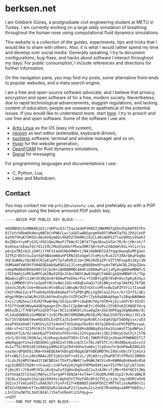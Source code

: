 # berksen.net

I am Gökberk Güneş, a postgraduate civil engineering student at METU in Turkey.
I am currently working on a large eddy simulation of breathing throughout the
human nose using computational fluid dynamics simulations.

This website is a collection of the guides, experiments, tips and tricks that
I would like to share with others. Also, it is what I would rather spend my
time and develop over social media. Generally speaking, I try to document
configurations, bug-fixes, and hacks about software I interact throughout my
days. For public consumption, I include references and directions for further
information.

On the navigation pane, you may find my posts, some alternative front-ends to
popular websites, and a meta search engine.

<!-- I find mathematics and algorithms behind the numerical solutions of
differential equations interesting. -->

I am a free and open-source software advocate, and I believe that privacy,
encryption and open software of for a free, modern society. Nevertheless, due
to rapid technological advancements, sluggish regulations, and lacking content
of education, people are unaware or apathetical of the potential issues. If you
would like to understand more, start
[here](https://www.privacyguides.org/en/basics/why-privacy-matters/). I try to
preach and use free and open software. Some of the software I use are:

- [Artix Linux](https://artixlinux.org) as the OS (easy init system),
- [neovim](https://neovim.io) as text editor (extensible, keyboard-driven),
- [suckless](https://suckless.org) software, terminal and window manager and so on,
- [Hugo](https://gohugo.io) for the website generation,
- [OpenFOAM](https://www.openfoam.com) for fluid dynamics simulations,
- [Signal](https://signal.org/) for messaging.

For programming languages and documentations I use:
- C, Python, Lua,
- Latex and Markdown.

## Contact

You may contact me via `prhi2@tutanota.com`, and preferably so with a PGP
encryption using the below armored PGP public key.

```txt
-----BEGIN PGP PUBLIC KEY BLOCK-----

mQGNBGUjGzMBDADjbIjrUKPocOJ/7IqaJpdmF56NZZjNWdM8TgEOn2hpkNf0IYFe
O17aYch8bmOkdmzyHBCbCnPN6CLw/jaGQlwABSgzqmhb05TdMwKTqfXL1PAjCeVP
6aYATYKuKT5M35cdA24V6ymEDi9k8VZ7kKRRcCknCL4RzmmPSZflwv90OisVGwFZ
NsZBEnY+yHPjG3S/X92iDeLMmxFJTkWcXl2Bf477qm38xw1V5Ur7R/0rjVKrxh/f
6sHIea/kEma7di7d1zI9LCModIeGOvtPbxw3MRl5D+5oPuIXAOmHl6SL+5liz+1v
p6rpxTRIs62LjGHYjt7HF3IaUmlMw5MW0+C/N4j6bBHD5IdJYqqzDwoq0zMFgSwt
3ZfKZrD55tSu2aYXqF0BUomN4uhPIRNJdIoUgmYJleMjn/KxdJIfZRArQkwFbq8p
XUCduWmkzfAz9EUlRJyKipPCTpfaRVRiCJm+2Mk20ZEaZPrVZTt9Foap8z1Kyr3N
UUMGAAFVWG9XfU0AEQEAAbQwR8O2a2JlcmsgR8O8bmXFnyAoTWFpbCBLZXkpIDxw
cmhpMkB0dXRhbm90YS5jb20+iQHOBBMBCAA4FiEERAwPseIjxRydvqO0XeMDWfc5
/7EFAmUjGzMCGwMFCwkIBwIGFQoJCAsCBBYCAwECHgECF4AACgkQXeMDWfc5/7Gp
NQwAviyBTc1iWrUh3ByOv0r8G6wPVeDVwrPzL+YSXBYcghEY9sB+8xchpKy0JGyz
ULc1dMM6PcXYvlwIpUFY0CUsNmcJGGrn88qEuVwQJ7i8jBWjxoFvp7AkFKLTbTQ6
1dxVs2OyR/zUe+06ookcHtv0Ew1laNsqN/OVZrGXtucMtnv8wZaPZFSY1ifIxeaA
CkGYzRbeIyc4fTu6k4yVG9u66oKwZfxYyPBtqMLLVg50leu2JSx+/krJZ+fS/aEi
mhgpYRQmrw1WLMs55EsbkYmuEnyOctVZPCmZPrlTpk9aUNbA49ge7z2BqxNARWmb
I+Ls/iRQ5euzl91RZfRwW+Bq/5GJpxcRP+cAoENsYHyrUlM+kjkziahPrDr1DzQl
Ff57ftbdKYWuw44OEXgmapnIP+JDvlCZpQW+mEI+/d5OOk/25VN7oKZCHQ6EfArq
m6huZEi/T7KB7pPo2qtDTfqor8CIznEWh0lzSswEgZA+ZGk3HPEqg2dqNQaHm/dc
VL1duQGNBGUjGzMBDACtJc8CPBcOb7OMXDW0yMG5QjMVJ8wLS59792vdGs/3FLz9
Du71hlUDAAbt0weKEUd5LEvQTCaJ5ibnHfUngoRxWtJvxEgHzQpf56D0pjsx/uD3
mzaP45da9a0lYiNYUsySIYy4ekXT3nSoXquYbv8Sr457p1K8nDieFHtPDP0xsywL
c0Arsf+G73Z1PhI0J3r35XtanmtvglzIK689s8QN8q4Vptba1OzaWvFT1pdNPyoJ
U08XoF3jb/OzsAeUEwZT54bVGsFh61+Gki22Vvgawz6xj3D/2VN1yUJwCXjtj57Q
zSn1/DtYHLCN3NJwj/6jHkegiAobdT9OVcIfoEj7WKRYFG9jo2UumtP9WHNGST17
wNoRqgqnYznwIvQbXEHsjp0Xb2xF29binAJCCn7ELzNT5fC/n/8Xd8Dp4ya5vstZ
du1sTTG/8FDsd51694opy8MoLKlpZ9d+Qdha3umKvj7zyDuxchrQxbPmwHZ8KLb5
nazde/QPQ95bi3RA+hkAEQEAAYkBtgQYAQgAIBYhBEQMD7HiI8Ucnb6jtF3jA1n3
Of+xBQJlIxszAhsMAAoJEF3jA1n3Of+xdtsL/jMjAOrcyIhwFBT4lVTMo5l2BRDb
rlLdoJ9jWPUlWw41Y1WCND2elTOxP1vNW47jw96W6JW1VzvR+KWN0q9nKme8v0SA
sgLOiB0S57GDArrnCauql/zn07wXyyAjhg8+F8PReQ94jew+I52fNrIgli67JoUC
FjQej8lrJt6vHPJXSLiKvQzwIufZqHnnDqhoxD21u3sA3NrifjMb+Y84Y6EIt2Wy
IaYVeqA3IlX3aZjMAFwi37wrg4Pf4EN2A+kvT4m+7JEoDRuhNk31pZ/9v9/aBNLR
C9L6Lo1SepXnjhalgk2OXV4zc8phQ3YI7HzF0Oc8Fd1TVCy/zj6/jmyJ0XMJxDVO
5O2zxJ7vmCueVIluXA63bT/FyvPrE1T+HDB0D5j6A9FDhZjYMffmljxsNaR0Ur2i
NT42vVQUHbnVf7eu8B5QZwRzSAxbwP21t1maXusIs2nH27RnkKHqva4MPf6883c/
LIn1Stw3W7VL3mXlNIAl/15efvU9o4tiCGT4yg==
=nd2F
-----END PGP PUBLIC KEY BLOCK-----
```
